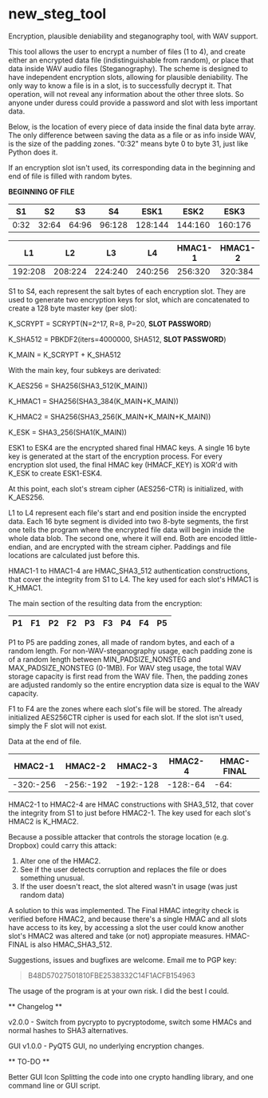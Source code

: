 # new_steg_tool
Encryption, plausible deniability and steganography tool, with WAV support.

This tool allows the user to encrypt a number of files (1 to 4), and create either an encrypted data file (indistinguishable from random), or place that data inside WAV audio files (Steganography). The scheme is designed to have independent encryption slots, allowing for plausible deniability. The only way to know a file is in a slot, is to successfully decrypt it. That operation, will not reveal any information about the other three slots. So anyone under duress could provide a password and slot with less important data.

Below, is the location of every piece of data inside the final data byte array. The only difference between saving the data as a file or as info inside WAV, is the size of the padding zones. "0:32" means byte 0 to byte 31, just like Python does it.

If an encryption slot isn't used, its corresponding data in the beginning and end of file is filled with random bytes.

**BEGINNING OF FILE**

|S1|S2|S3|S4|ESK1|ESK2|ESK3|ESK4|
|-|-|-|-|-|-|-|-|
|0:32|32:64|64:96|96:128|128:144|144:160|160:176|176:192|

|L1|L2|L3|L4|HMAC1-1|HMAC1-2|HMAC1-3|HMAC1-4
|-|-|-|-|-|-|-|-|
|192:208|208:224|224:240|240:256|256:320|320:384|384:448|448:512|

S1 to S4, each represent the salt bytes of each encryption slot. They are used to generate two encryption keys for slot, which are concatenated to create a 128 byte master key (per slot):

K_SCRYPT = SCRYPT(N=2^17, R=8, P=20, **SLOT PASSWORD**)

K_SHA512 = PBKDF2(iters=4000000, SHA512, **SLOT PASSWORD**)

K_MAIN = K_SCRYPT + K_SHA512

With the main key, four subkeys are derivated:

K_AES256 = SHA256(SHA3_512(K_MAIN))

K_HMAC1 = SHA256(SHA3_384(K_MAIN+K_MAIN))

K_HMAC2 = SHA256(SHA3_256(K_MAIN+K_MAIN+K_MAIN))

K_ESK = SHA3_256(SHA1(K_MAIN))

ESK1 to ESK4 are the encrypted shared final HMAC keys. A single 16 byte key is generated at the start of the encryption process. For every encryption slot used, the final HMAC key (HMACF_KEY) is XOR'd with K_ESK to create ESK1-ESK4.

At this point, each slot's stream cipher (AES256-CTR) is initialized, with K_AES256.

L1 to L4 represent each file's start and end position inside the encrypted data. Each 16 byte segment is divided into two 8-byte segments, the first one tells the program where the encrypted file data will begin inside the whole data blob. The second one, where it will end. Both are encoded little-endian, and are encrypted with the stream cipher. Paddings and file locations are calculated just before this.

HMAC1-1 to HMAC1-4 are HMAC_SHA3_512 authentication constructions, that cover the integrity from S1 to L4. The key used for each slot's HMAC1 is K_HMAC1.

The main section of the resulting data from the encryption:

|P1|F1|P2|F2|P3|F3|P4|F4|P5|
|-|-|-|-|-|-|-|-|-|

P1 to P5 are padding zones, all made of random bytes, and each of a random length. For non-WAV-steganography usage, each padding zone is of a random length between MIN_PADSIZE_NONSTEG and MAX_PADSIZE_NONSTEG (0-1MB). For WAV steg usage, the total WAV storage capacity is first read from the WAV file. Then, the padding zones are adjusted randomly so the entire encryption data size is equal to the WAV capacity.

F1 to F4 are the zones where each slot's file will be stored. The already initialized AES256CTR cipher is used for each slot. If the slot isn't used, simply the F slot will not exist.

Data at the end of file.

|HMAC2-1|HMAC2-2|HMAC2-3|HMAC2-4|HMAC-FINAL|
|-|-|-|-|-|
|-320:-256|-256:-192|-192:-128|-128:-64|-64:|

HMAC2-1 to HMAC2-4 are HMAC constructions with SHA3_512, that cover the integrity from S1 to just before HMAC2-1. The key used for each slot's HMAC2 is K_HMAC2.

Because a possible attacker that controls the storage location (e.g. Dropbox) could carry this attack:

1. Alter one of the HMAC2.
2. See if the user detects corruption and replaces the file or does something unusual.
3. If the user doesn't react, the slot altered wasn't in usage (was just random data)

A solution to this was implemented. The Final HMAC integrity check is verified before HMAC2, and because there's a single HMAC and all slots have access to its key, by accessing a slot the user could know another slot's HMAC2 was altered and take (or not) appropiate measures. HMAC-FINAL is also HMAC_SHA3_512.

Suggestions, issues and bugfixes are welcome. Email me to PGP key:

> B48D57027501810FBE2538332C14F1ACFB154963

The usage of the program is at your own risk. I did the best I could.

** Changelog **

v2.0.0 - Switch from pycrypto to pycryptodome, switch some HMACs and normal hashes to SHA3 alternatives.

GUI v1.0.0 - PyQT5 GUI, no underlying encryption changes. 

** TO-DO **

Better GUI Icon
Splitting the code into one crypto handling library, and one command line or GUI script.
